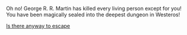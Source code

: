 Oh no! George R. R. Martin has killed every living person except for you! You have been magically sealed into the deepest dungeon in Westeros!

[Is there anyway to escape](english/udacity/udacity.md)
